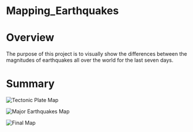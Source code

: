 # Mapping_Earthquakes

# Overview

The purpose of this project is to visually show the differences between the magnitudes of earthquakes all over the world for the last seven days.

# Summary

![Tectonic Plate Map](Tectonic_plate.png)


![Major Earthquakes Map](Major_Earthquakes.png)


![Final Map](Final_Map.png)
